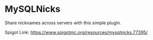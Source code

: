 # MySQLNicks
Share nicknames across servers with this simple plugin.

Spigot Link: https://www.spigotmc.org/resources/mysqlnicks.77395/
